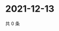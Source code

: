 # 2021-12-13

共 0 条

<!-- BEGIN WEIBO -->
<!-- 最后更新时间 Mon Dec 13 2021 04:00:56 GMT+0800 (China Standard Time) -->

<!-- END WEIBO -->
